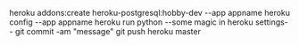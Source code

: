 
heroku addons:create heroku-postgresql:hobby-dev --app appname
heroku config --app appname
heroku run python
--some magic in heroku settings--
git commit -am "message"
git push heroku master

